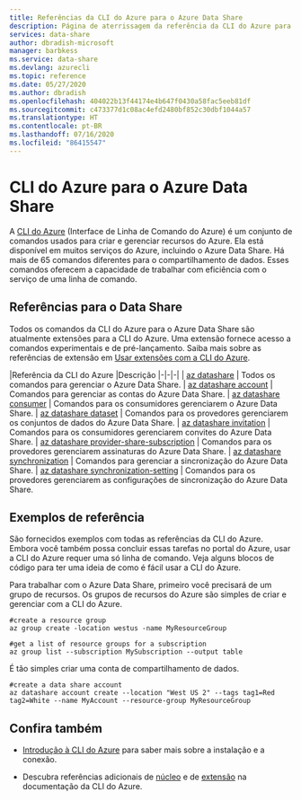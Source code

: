 ```yaml
---
title: Referências da CLI do Azure para o Azure Data Share
description: Página de aterrissagem da referência da CLI do Azure para o Azure Data Share
services: data-share
author: dbradish-microsoft
manager: barbkess
ms.service: data-share
ms.devlang: azurecli
ms.topic: reference
ms.date: 05/27/2020
ms.author: dbradish
ms.openlocfilehash: 404022b13f44174e4b647f0430a58fac5eeb81df
ms.sourcegitcommit: c473377d1c08ac4efd2480bf852c30dbf1044a57
ms.translationtype: HT
ms.contentlocale: pt-BR
ms.lasthandoff: 07/16/2020
ms.locfileid: "86415547"
---
```

# <a name="azure-cli-for-azure-data-share"></a>CLI do Azure para o Azure Data Share

A [CLI do Azure](/cli/azure/what-is-azure-cli) (Interface de Linha de Comando do Azure) é um conjunto de comandos usados para criar e gerenciar recursos do Azure.  Ela está disponível em muitos serviços do Azure, incluindo o Azure Data Share.  Há mais de 65 comandos diferentes para o compartilhamento de dados.  Esses comandos oferecem a capacidade de trabalhar com eficiência com o serviço de uma linha de comando.

## <a name="references-for-data-share"></a>Referências para o Data Share

Todos os comandos da CLI do Azure para o Azure Data Share são atualmente extensões para a CLI do Azure.  Uma extensão fornece acesso a comandos experimentais e de pré-lançamento.  Saiba mais sobre as referências de extensão em [Usar extensões com a CLI do Azure](/cli/azure/azure-cli-extensions-overview).

|Referência da CLI do Azure |Descrição
|-|-|-|
| [az datashare](/cli/azure/ext/datashare/datashare) | Todos os comandos para gerenciar o Azure Data Share.
| [az datashare account](/cli/azure/ext/datashare/datashare/account) | Comandos para gerenciar as contas do Azure Data Share.
| [az datashare consumer](/cli/azure/ext/datashare/datashare/consumer) | Comandos para os consumidores gerenciarem o Azure Data Share.
| [az datashare dataset](/cli/azure/ext/datashare/datashare/dataset) | Comandos para os provedores gerenciarem os conjuntos de dados do Azure Data Share.
| [az datashare invitation](/cli/azure/ext/datashare/datashare/invitation) | Comandos para os consumidores gerenciarem convites do Azure Data Share.
| [az datashare provider-share-subscription](/cli/azure/ext/datashare/datashare/provider-share-subscription) | Comandos para os provedores gerenciarem assinaturas do Azure Data Share.
| [az datashare synchronization](/cli/azure/ext/datashare/datashare/synchronization)  | Comandos para gerenciar a sincronização do Azure Data Share.
| [az datashare synchronization-setting](/cli/azure/ext/datashare/datashare/synchronization-setting)  | Comandos para os provedores gerenciarem as configurações de sincronização do Azure Data Share.

## <a name="reference-examples"></a>Exemplos de referência

São fornecidos exemplos com todas as referências da CLI do Azure. Embora você também possa concluir essas tarefas no portal do Azure, usar a CLI do Azure requer uma só linha de comando.  Veja alguns blocos de código para ter uma ideia de como é fácil usar a CLI do Azure.

Para trabalhar com o Azure Data Share, primeiro você precisará de um grupo de recursos.  Os grupos de recursos do Azure são simples de criar e gerenciar com a CLI do Azure.  

```azurecli
#create a resource group
az group create -location westus -name MyResourceGroup
```

```azurecli
#get a list of resource groups for a subscription
az group list --subscription MySubscription --output table
```

É tão simples criar uma conta de compartilhamento de dados.

```azurecli
#create a data share account
az datashare account create --location "West US 2" --tags tag1=Red tag2=White --name MyAccount --resource-group MyResourceGroup
```

## <a name="see-also"></a>Confira também

* [Introdução à CLI do Azure](/cli/azure/get-started-with-azure-cli) para saber mais sobre a instalação e a conexão.

* Descubra referências adicionais de [núcleo](/cli/azure/reference-index) e de [extensão](/cli/azure/azure-cli-extensions-list) na documentação da CLI do Azure.
